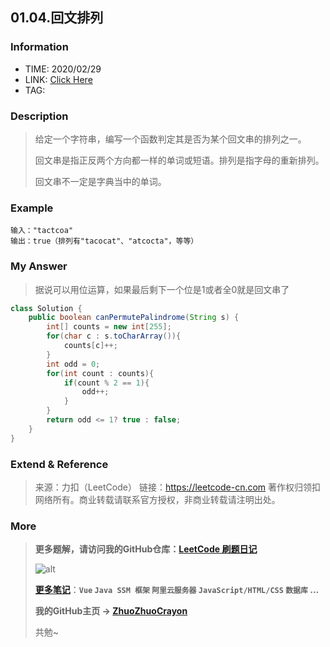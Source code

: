 ## 01.04.回文排列

### Information

* TIME: 2020/02/29
* LINK: [Click Here](https://leetcode-cn.com/problems/palindrome-permutation-lcci/)
* TAG: 

### Description

> 给定一个字符串，编写一个函数判定其是否为某个回文串的排列之一。
>
> 回文串是指正反两个方向都一样的单词或短语。排列是指字母的重新排列。
>
> 回文串不一定是字典当中的单词。
>

### Example

```text
输入："tactcoa"
输出：true（排列有"tacocat"、"atcocta"，等等）
```

### My Answer

> 据说可以用位运算，如果最后剩下一个位是1或者全0就是回文串了

```java
class Solution {
    public boolean canPermutePalindrome(String s) {
        int[] counts = new int[255];
        for(char c : s.toCharArray()){
            counts[c]++;
        }
        int odd = 0;
        for(int count : counts){
            if(count % 2 == 1){
                odd++;
            }
        }
        return odd <= 1? true : false;
    }
}
```

### Extend & Reference

> 来源：力扣（LeetCode）
> 链接：https://leetcode-cn.com
> 著作权归领扣网络所有。商业转载请联系官方授权，非商业转载请注明出处。

### More

> **更多题解，请访问我的GitHub仓库：[LeetCode 刷题日记](https://github.com/ZhuoZhuoCrayon/my-Nodes/blob/master/Daily/README_2020.md)**
>
> ![alt](https://raw.githubusercontent.com/ZhuoZhuoCrayon/my-Nodes/master/Daily/img/mynode.png)
>
> [**更多笔记**](https://github.com/ZhuoZhuoCrayon/my-Nodes)：**`Vue` `Java SSM 框架` `阿里云服务器` `JavaScript/HTML/CSS`   `数据库` ...**
>
> **我的GitHub主页 -> [ZhuoZhuoCrayon](https://github.com/ZhuoZhuoCrayon)**
>
> 共勉~

